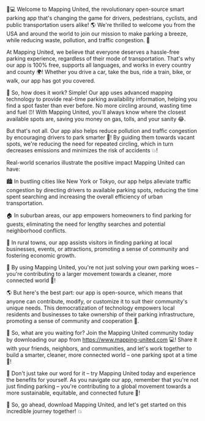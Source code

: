 🚗💻 Welcome to Mapping United, the revolutionary open-source smart parking app that's changing the game for drivers, pedestrians, cyclists, and public transportation users alike! 🌎 We're thrilled to welcome you from the USA and around the world to join our mission to make parking a breeze, while reducing waste, pollution, and traffic congestion. 💪

At Mapping United, we believe that everyone deserves a hassle-free parking experience, regardless of their mode of transportation. That's why our app is 100% free, supports all languages, and works in every country and county 🌍! Whether you drive a car, take the bus, ride a train, bike, or walk, our app has got you covered.

📍 So, how does it work? Simple! Our app uses advanced mapping technology to provide real-time parking availability information, helping you find a spot faster than ever before. No more circling around, wasting time and fuel ⏰! With Mapping United, you'll always know where the closest available spots are, saving you money on gas, tolls, and your sanity 😂.

But that's not all. Our app also helps reduce pollution and traffic congestion by encouraging drivers to park smarter 🌟! By guiding them towards vacant spots, we're reducing the need for repeated circling, which in turn decreases emissions and minimizes the risk of accidents 💥!

Real-world scenarios illustrate the positive impact Mapping United can have:

🏙️ In bustling cities like New York or Tokyo, our app helps alleviate traffic congestion by directing drivers to available parking spots, reducing the time spent searching and increasing the overall efficiency of urban transportation.

🏠 In suburban areas, our app empowers homeowners to find parking for guests, eliminating the need for lengthy searches and potential neighborhood conflicts.

🌳 In rural towns, our app assists visitors in finding parking at local businesses, events, or attractions, promoting a sense of community and fostering economic growth.

💪 By using Mapping United, you're not just solving your own parking woes – you're contributing to a larger movement towards a cleaner, more connected world 🌟!

🌎 But here's the best part: our app is open-source, which means that anyone can contribute, modify, or customize it to suit their community's unique needs. This democratization of technology empowers local residents and businesses to take ownership of their parking infrastructure, promoting a sense of community and cooperation 🤝.

🎉 So, what are you waiting for? Join the Mapping United community today by downloading our app from https://www.mapping-united.com 💻! Share it with your friends, neighbors, and communities, and let's work together to build a smarter, cleaner, more connected world – one parking spot at a time 🚀!

💯 Don't just take our word for it – try Mapping United today and experience the benefits for yourself. As you navigate our app, remember that you're not just finding parking – you're contributing to a global movement towards a more sustainable, equitable, and connected future 🌈!

📣 So, go ahead, download Mapping United, and let's get started on this incredible journey together! 💥